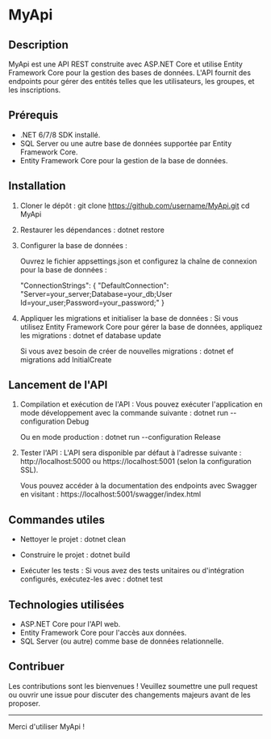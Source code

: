# MyApi

## Description

MyApi est une API REST construite avec ASP.NET Core et utilise Entity Framework Core pour la gestion des bases de données. L'API fournit des endpoints pour gérer des entités telles que les utilisateurs, les groupes, et les inscriptions.

## Prérequis

- .NET 6/7/8 SDK installé.
- SQL Server ou une autre base de données supportée par Entity Framework Core.
- Entity Framework Core pour la gestion de la base de données.

## Installation

1. Cloner le dépôt :
   git clone https://github.com/username/MyApi.git
   cd MyApi

2. Restaurer les dépendances :
   dotnet restore

3. Configurer la base de données :

   Ouvrez le fichier appsettings.json et configurez la chaîne de connexion pour la base de données :
   
   "ConnectionStrings": {
       "DefaultConnection": "Server=your_server;Database=your_db;User Id=your_user;Password=your_password;"
   }

4. Appliquer les migrations et initialiser la base de données :
   Si vous utilisez Entity Framework Core pour gérer la base de données, appliquez les migrations :
   dotnet ef database update

   Si vous avez besoin de créer de nouvelles migrations :
   dotnet ef migrations add InitialCreate

## Lancement de l'API

1. Compilation et exécution de l'API :
   Vous pouvez exécuter l'application en mode développement avec la commande suivante :
   dotnet run --configuration Debug

   Ou en mode production :
   dotnet run --configuration Release

2. Tester l'API :
   L'API sera disponible par défaut à l'adresse suivante : http://localhost:5000 ou https://localhost:5001 (selon la configuration SSL).

   Vous pouvez accéder à la documentation des endpoints avec Swagger en visitant :
   https://localhost:5001/swagger/index.html

## Commandes utiles

- Nettoyer le projet :
  dotnet clean

- Construire le projet :
  dotnet build

- Exécuter les tests :
  Si vous avez des tests unitaires ou d'intégration configurés, exécutez-les avec :
  dotnet test

## Technologies utilisées

- ASP.NET Core pour l'API web.
- Entity Framework Core pour l'accès aux données.
- SQL Server (ou autre) comme base de données relationnelle.

## Contribuer

Les contributions sont les bienvenues ! Veuillez soumettre une pull request ou ouvrir une issue pour discuter des changements majeurs avant de les proposer.

---

Merci d'utiliser MyApi !

